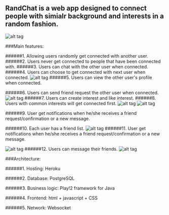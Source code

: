 ## RandChat is a web app designed to connect people with simialr background and interests in a random fashion.

![alt tag](https://vast-gorge-5265.herokuapp.com/assets/images/demo1.png)

###Main features:

######1. Allowing users randomly get connected with another user.
######2. Users never get connected to people that have been connected with.
######3. Users can chat with the other user when connected.
######4. Users can choose to get connected with next user when connected.
![alt tag](https://vast-gorge-5265.herokuapp.com/assets/images/demo2.png)
######5. Users can view the other user's profile when connected.

######6. Users can send friend request the other user when connected.
![alt tag](https://vast-gorge-5265.herokuapp.com/assets/images/demo3.png)
######7. Users can create interest and like interest.
######8. Users with common interests will get connected first.
![alt tag](https://vast-gorge-5265.herokuapp.com/assets/images/demo4.png)
![alt tag](https://vast-gorge-5265.herokuapp.com/assets/images/demo8.png)

######9. User get notifications when he/she receives a friend request/confirmation or a new message.

######10. Each user has a friend list.
![alt tag](https://vast-gorge-5265.herokuapp.com/assets/images/demo6.png)
######11. User get notifications when he/she receives a friend request/confirmation or a new message.

![alt tag](https://vast-gorge-5265.herokuapp.com/assets/images/demo9.png)
######12. Users can message their friends.
![alt tag](https://vast-gorge-5265.herokuapp.com/assets/images/demo5.png)

###Architecture:

######1. Hosting: Heroku

######2. Database: PostgreSQL

######3. Business logic: Play!2 framework for Java

######4. Frontend: html + javascript + CSS 

######5. Network: Websocket 


